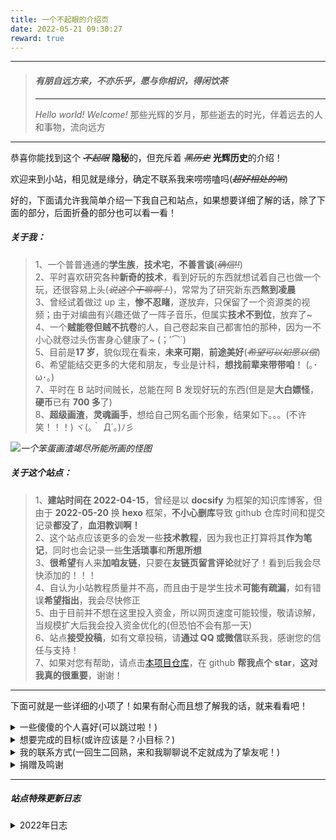 ```yaml
---
title: 一个不起眼的介绍页
date: 2022-05-21 09:30:27
reward: true
---
```


---

> #### _**有朋自远方来，不亦乐乎，愿与你相识，得闲饮茶**_
>
> ---
>
> _Hello world! Welcome!_
> 那些光辉的岁月，那些逝去的时光，伴着远去的人和事物，流向远方

---

恭喜你能找到这个 ~~_不起眼_~~ **隐秘**的，但充斥着 ~~_黑历史_~~ **光辉历史**的介绍！

欢迎来到小站，相见就是缘分，确定不联系我来唠唠嗑吗(~~_超好相处的哟_~~)

好的，下面请允许我简单介绍一下我自己和站点，如果想要详细了解的话，除了下面的部分，后面折叠的部分也可以看一看！

##### **关于我：**

> 1、一个普普通通的**学生族**，**技术宅**，**不善言谈**(~~_确信!!_~~)  
> 2、平时喜欢研究各种**新奇的技术**，看到好玩的东西就想试着自己也做一个玩，还很容易上头(~~_说这个干嘛啊！_~~)，常常为了研究新东西**熬到凌晨**  
> 3、曾经试着做过 up 主，**惨不忍睹**，遂放弃，只保留了一个资源类的视频；由于对编曲有兴趣还做了一阵子音乐，但属实**技术不到位**，放弃了~  
> 4、一个**贼能卷但贼不抗卷**的人，自己卷起来自己都害怕的那种，因为一不小心就卷过头伤害身心健康了~ (；′⌒`)  
> 5、目前是**17 岁**，貌似现在看来，**未来可期**，**前途美好**(~~_希望可以如愿以偿_~~)  
> 6、希望能结交更多的大佬和朋友，专业是计科，**想找前辈来带带咱**！ (｡･ω･｡)  
> 7、平时在 B 站时间贼长，总能在阿 B 发现好玩的东西(但是是**大白嫖怪**，**硬币**已有 **700 多**了)  
> 8、**超级画渣**，**灵魂画手**，想给自己网名画个形象，结果如下。。。(不许笑！！！) ヾ(｡｀ Д´｡)ﾉ彡

![](https://s2.loli.net/2022/05/22/b5P2Lc9yZTnfxrF.png)_一个笨蛋画渣竭尽所能所画的怪图_

##### **关于这个站点：**

> 1、**建站时间在 2022-04-15**，曾经是以 **docsify** 为框架的知识库博客，但由于 **2022-05-20** 换 **hexo** 框架，**不小心删库**导致 github 仓库时间和提交记录**都没了**，**血泪教训啊！**  
> 2、这个站点应该更多的会发一些**技术教程**，因为我也正打算将其**作为笔记**，同时也会记录一些**生活琐事**和**所思所想**  
> 3、**很希望**有人来**加咱友链**，只要在**友链页留言评论**就好了！看到后我会尽快添加的！！！  
> 4、自认为小站教程质量并不高，而且由于是学生技术**可能有疏漏**，如有错误**希望指出**，我会尽快修正  
> 5、由于目前并不想在这里投入资金，所以网页速度可能较慢，敬请谅解，当规模扩大后我会投入资金优化的(但恐怕不会有那一天)  
> 6、站点**接受投稿**，如有文章投稿，请**通过 QQ 或微信**联系我，感谢您的信任与支持！  
> 7、如果对您有帮助，请点击[本项目仓库](https://github.com/ShengQiBaoZao/shengqibaozao_blog)，在 github **帮我点个 star**，**这对我真的很重要**，谢谢！

---

下面可就是一些详细的小项了！如果有耐心而且想了解我的话，就来看看吧！

<details><summary>一些傻傻的个人喜好(可以跳过啦！)</summary>

<p>

> **爱好**：[ACGN](https://baike.baidu.com/item/ACGN)、科幻、开源、一切与计算机相关的有趣的东西、摸鱼  
> **喜欢**：纸片人、各种代码(贴不到纸片人，和代码贴贴!!)、忧郁小文案、哲学、好吃的  
> **讨厌**：肥肉、人多拥挤的地方、大热天  
> **运动**：好像没啥擅长的，羽毛球??跳绳??(因为本死宅也不会啥别的运动了吧……)  
> **目标**：后端工程师 || 游戏开发者 || 人民教师 || 业余音乐人  
> **梦想**：考研(中海大!!我要见你!!)、独立游戏制作人 、 大厂员工  
> **音乐**：听的很杂，喜欢的都会收藏!!偏爱电音(因为编曲学做过)、日系(感觉更喜欢听)、Vsinger(别问，问就是又是日系又是纸片人的，赛高!!)

</p>

</details>

<details><summary>想要完成的目标(或许应该是？小目标？)</summary>

<p>

> - [x] 搭建一个属于自己的个人博客
> - [x] 熟练 github 与 git 的使用，发掘喜欢的项目和仓库并学习
> - [ ] 简单学习几门编程语言
> - [ ] 希望能浅要了解一些前端知识(~~虽然梦想是后端，但前端也好有趣~~)
> - [ ] 能顺利深入学习 C++，成为特长
> - [ ] 希望能做出自己的开源项目并维护，顺便认识一些大佬!
> - [ ] 希望自己体育能好起来
> - [ ] 希望能遇到更多的知己，能陪我一路同行什么的，怕是人生最大的财富了!!
> - [ ] 也挺希望编曲技术能更成熟的说，虽然可能不一定有机会学了
> - [ ] 顺利考过四六级
> - [ ] 在大学参加竞赛拿到证书(~~白日做梦~~)
> - [ ] 顺利备考考研，希望上岸海大(~~更加白日做梦!!但希望美梦成真!!~~)
> - [ ] 能进入海信甚至大厂工作!!

</p>

</details>

<details><summary>我的联系方式(一回生二回熟，来和我聊聊说不定就成为了挚友呢！)</summary>

<p>

> 虽然侧边栏有我的联系方式了，但这里也放一份吧！  
> **微信**：[lty1099501402](https://s2.loli.net/2022/05/22/PijGqtNOyW45BvZ.jpg)(可能会更正式一些，如果想认识认识建议加 QQ 哦)  
> **QQ**：[1099501402](https://s2.loli.net/2022/05/22/gktDW5v8RKIYdOn.jpg)(好友位极大空缺，欢迎来聊聊！如果不想 QQ，也可以 B 站私信聊聊哦!!)  
> **E-mail**：[lty15376767691@gmail.com](mailto:lty15376767691@gmail.com)(可能看的更少，一般只用来注册账号和收验证码)  
> **github**：[https://github.com/ShengQiBaoZao](https://github.com/ShengQiBaoZao)(现在可能没啥好看的，但指不定将来就有了呢(~~_诶嘿_~~))  
> **网易云音乐**：[https://music.163.com/#/user/home?id=509242587](https://music.163.com/#/user/home?id=509242587)(虽然你会看到我曾经编曲的黑历史，但强烈不建议去听!!)  
> **bilibili**：[https://space.bilibili.com/347061710](https://space.bilibili.com/347061710)(B 站账号，可能会发一些视频，但大多数并不会有什么动静。但我在线频率很高哦，不想 QQ 认识的话，B 站私信聊聊也可以!!)

</p>

</details>

<details><summary>捐赠及鸣谢</summary>

<p>

> ![](https://s2.loli.net/2022/06/17/jMdEcRY1JLIeHOT.png)

> ##### **鸣谢名单**
>
> 还没有人捐赠~

</p>

</details>

---

##### **_站点特殊更新日志_**

<details><summary>2022年日志</summary>

<p>

> **06-17** | 莫名报了一堆错，最终排查原因是百度版本的sitemap插件，删除后修复  
> **06-17** | 将文章内图片类型的表格，使用`markdown`手动实现并替换  
> **06-16** | 创建本更新日志，此前记录根据`git`保存描述复现  
> **06-16** | 实现自动创建`Sidemap`功能  
> **06-09** | 创建`Sidemap`，并提交 SEO  
> **06-08** | 使用`github action`实现持续集成功能  
> **06-08** | 由于`fastly.jsdelivr`也受到影响，CDN 更换为饿了么`npm.elemecdn.com`  
> **06-05** | 更新了版权许可  
> **06-04** | 更新了`Yun`版本，并添加了一些新功能并修复更新导致的配置项变动  
> **06-01** | 添加了 Live2D(PC 端)  
> **05-28** | 添加了大量友链，并完善"可爱的女孩子"页面  
> **05-25** | 在`Vercel`搭建`Waline`评论后端，并将`Waline`作为博客评论系统代替`Liveri`(广告问题)  
> **05-24** | 将博客部署托管在`Vercel`平台，地址变更为`https://shengqibaozao.vercel.app`  
> **05-24** | 由于`jsdelivr`被注入攻击，CDN 由`cdn.jsdelivr`更换为`fastly.jsdelivr`  
> **05-24** | 正式将所有`docsify`的文档转为`hexo`格式，并更改使用了部分`Yun`主题特有的文档格式  
> **05-23** | 更换了图床，由`github`+`jsdelivr`更换为`SM.MS`图床  
> **05-21** | 修复了一些由于配置问题而产生的 bug  
> **05-20** | 正式更换`hexo`框架，并投入运行(但误操作删库，导致 github 提交记录消失)  
> **05-18** | 准备更换框架为`hexo`，并使用`Yun`主题，将文档从`docsify`搬运并调整格式至`hexo`  
> **04-21** | 使用`jsdelivr`全球 CDN 加速博客  
> **04-17** | 试运行成功，搭载于`github pages`并稳定运行，地址为`https://ShengQiBaoZao/shengqibaozao.github.io`  
> **04-15** | 创建`docsify`框架博客，进入试运行

</p>

</details>
